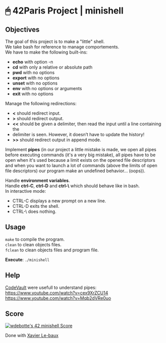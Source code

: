 # 🖱 42Paris Project | minishell

## Objectives

The goal of this project is to make a "little" shell.  
We take bash for reference to manage comportements.  
We have to make the following built-ins:  
- **echo** with option -n  
- **cd** with only a relative or absolute path  
- **pwd** with no options  
- **export** with no options  
- **unset** with no options  
- **env** with no options or arguments  
- **exit** with no options  

Manage the following redirections:  
- **<** should redirect input.  
- **>** should redirect output.  
- **<<** should be given a delimiter, then read the input until a line containing the  
- delimiter is seen. However, it doesn’t have to update the history!  
- **>>** should redirect output in append mode.  

Implement **pipes** (in our project a little mistake is made, we open all pipes before executing commands (it's a very big mistake), all pipes have to be open when it's used because a limit exists on the opened file descriptors and when you want to launch a lot of commands (above the limits of open file descriptors) our program make an undefined behavior... (oops)).  

Handle **environment variables**.  
Handle **ctrl-C**, **ctrl-D** and **ctrl-\\** which should behave like in bash.  
In interactive mode:  
- CTRL-C displays a new prompt on a new line.  
- CTRL-D exits the shell.  
- CTRL-\ does nothing.  

## Usage

`make` to compile the program.  
`clean` to clean objects files.  
`fclean` to clean objects files and program file.  

**Execute**: `./minishell`

## Help

[CodeVault](https://www.youtube.com/CodeVault) were usefull to understand pipes:  
https://www.youtube.com/watch?v=cex9XrZCU14  
https://www.youtube.com/watch?v=Mqb2dVRe0uo

## Score

[![wdebotte's 42 minishell Score](https://badge42.vercel.app/api/v2/cl2zu1sil002509mf9zd91hy6/project/2585588)](https://github.com/JaeSeoKim/badge42)  

Done with [Xavier Le-baux](https://github.com/Xavier-LB "Xavier Le-baux")
